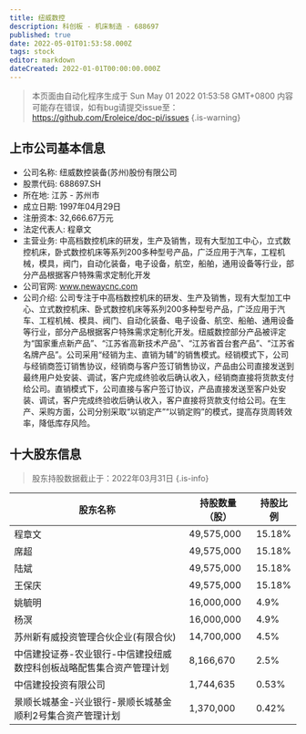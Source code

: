 ```yaml
---
title: 纽威数控
description: 科创板 - 机床制造 - 688697
published: true
date: 2022-05-01T01:53:58.000Z
tags: stock
editor: markdown
dateCreated: 2022-01-01T00:00:00.000Z
---
```


> 本页面由自动化程序生成于 Sun May 01 2022 01:53:58 GMT+0800
> 内容可能存在错误，如有bug请提交issue至：https://github.com/Eroleice/doc-pi/issues
{.is-warning}

## 上市公司基本信息
- 公司名称: 纽威数控装备(苏州)股份有限公司
- 股票代码: 688697.SH
- 所在地: 江苏 - 苏州市
- 成立日期: 1997年04月29日
- 注册资本: 32,666.67万元
- 法定代表人: 程章文
- 主营业务: 中高档数控机床的研发，生产及销售，现有大型加工中心，立式数控机床，卧式数控机床等系列200多种型号产品，广泛应用于汽车，工程机械，模具，阀门，自动化装备，电子设备，航空，船舶，通用设备等行业，部分产品根据客户特殊需求定制化开发
- 公司官网: www.newaycnc.com
- 公司介绍: 公司专注于中高档数控机床的研发、生产及销售，现有大型加工中心、立式数控机床、卧式数控机床等系列200多种型号产品，广泛应用于汽车、工程机械、模具、阀门、自动化装备、电子设备、航空、船舶、通用设备等行业，部分产品根据客户特殊需求定制化开发。纽威数控部分产品被评定为“国家重点新产品”、“江苏省高新技术产品”、“江苏省首台套产品”、“江苏省名牌产品”。公司采用“经销为主、直销为辅”的销售模式。经销模式下，公司与经销商签订销售协议，经销商与客户签订销售协议，产品由公司直接发送到最终用户处安装、调试，客户完成终验收后确认收入，经销商直接将货款支付给公司。直销模式下，公司直接与客户签订协议，产品直接发送至客户处安装、调试，客户完成终验收后确认收入，客户直接将货款支付给公司。在生产、采购方面，公司分别采取“以销定产”“以销定购”的模式，提高存货周转效率，降低库存风险。


## 十大股东信息
> 股东持股数据截止于：2022年03月31日
{.is-info}

| 股东名称 | 持股数量（股） | 持股比例 |
| --- | --- | --- |
| 程章文 | 49,575,000 | 15.18% |
| 席超 | 49,575,000 | 15.18% |
| 陆斌 | 49,575,000 | 15.18% |
| 王保庆 | 49,575,000 | 15.18% |
| 姚毓明 | 16,000,000 | 4.9% |
| 杨溟 | 16,000,000 | 4.9% |
| 苏州新有威投资管理合伙企业(有限合伙) | 14,700,000 | 4.5% |
| 中信建投证券-农业银行-中信建投纽威数控科创板战略配售集合资产管理计划 | 8,166,670 | 2.5% |
| 中信建投投资有限公司 | 1,744,635 | 0.53% |
| 景顺长城基金-兴业银行-景顺长城基金顺利2号集合资产管理计划 | 1,370,000 | 0.42% |




